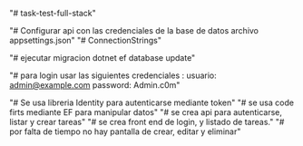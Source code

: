 "# task-test-full-stack" 

"# Configurar api con las credenciales de la base de datos archivo appsettings.json"
"# ConnectionStrings"

"# ejecutar migracion dotnet ef database update"

"# para login usar las siguientes credenciales : usuario: admin@example.com password: Admin.c0m"

"# Se usa libreria Identity para autenticarse mediante token"
"# se usa code firts mediante EF para manipular datos"
"# se crea api para autenticarse, listar y crear tareas"
"# se crea front end de login, y listado de tareas."
"# por falta de tiempo no hay pantalla de crear, editar y eliminar"

